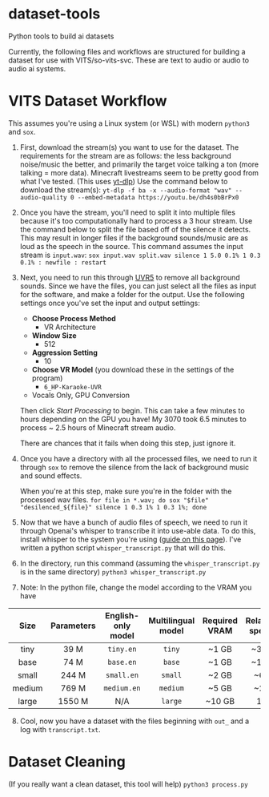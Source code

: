 # dataset-tools
Python tools to build ai datasets

Currently, the following files and workflows are structured for building a dataset for use with VITS/so-vits-svc. These are text to audio or audio to audio ai systems. 

# VITS Dataset Workflow

This assumes you're using a Linux system (or WSL) with modern `python3` and `sox`. 

1. First, download the stream(s) you want to use for the dataset. The requirements for the stream are as follows: the less background noise/music the better, and primarily the target voice talking a ton (more talking = more data). Minecraft livestreams seem to be pretty good from what I've tested. (This uses [yt-dlp](https://github.com/yt-dlp/yt-dlp))
   Use the command below to download the stream(s):
   `yt-dlp -f ba -x --audio-format "wav" --audio-quality 0 --embed-metadata https://youtu.be/dh4s0bBrPx0`

2. Once you have the stream, you'll need to split it into multiple files because it's too computationally hard to  process a 3 hour stream. Use the command below to split the file based off of the silence it detects. This may result in longer files if the background sounds/music are as loud as the speech in the source. This command assumes the input stream is `input.wav`:
   `sox input.wav split.wav silence 1 5.0 0.1% 1 0.3 0.1% : newfile : restart`

3. Next, you need to run this through [UVR5](https://ultimatevocalremover.com/) to remove all background sounds. Since we have the files, you can just select all the files as input for the software, and make a folder for the output. Use the following settings once you've set the input and output settings:

   - **Choose Process Method**
     - VR Architecture
   - **Window Size**
     - 512
   - **Aggression Setting**
     - 10
   - **Choose VR Model** (you download these in the settings of the program)
     - `6_HP-Karaoke-UVR`
   - Vocals Only, GPU Conversion

   Then click *Start Processing* to begin. This can take a few minutes to hours depending on the GPU you have! My 3070 took 6.5 minutes to process ~ 2.5 hours of Minecraft stream audio.

   There are chances that it fails when doing this step, just ignore it.

4. Once you have a directory with all the processed files,  we need to run it through `sox` to remove the silence from the lack of background music and sound effects. 

   When you're at this step, make sure you're in the folder with the processed wav files.
   `for file in *.wav; do sox "$file" "desilenced_${file}" silence 1 0.3 1% 1 0.3 1%; done `

5. Now that we have a bunch of audio files of speech, we need to run it through Openai's whisper to transcribe it into use-able data. To do this, install whisper to the system you're using ([guide on this page](https://github.com/openai/whisper/releases)). I've written a python script `whisper_transcript.py` that will do this.

6. In the directory, run this command (assuming the `whisper_transcript.py` is in the same directory)
   `python3 whisper_transcript.py`

7. Note: In the python file, change the model according to the VRAM you have

|  Size  | Parameters | English-only model | Multilingual model | Required VRAM | Relative speed |
|:------:|:----------:|:------------------:|:------------------:|:-------------:|:--------------:|
|  tiny  |    39 M    |     `tiny.en`      |       `tiny`       |     ~1 GB     |      ~32x      |
|  base  |    74 M    |     `base.en`      |       `base`       |     ~1 GB     |      ~16x      |
| small  |   244 M    |     `small.en`     |      `small`       |     ~2 GB     |      ~6x       |
| medium |   769 M    |    `medium.en`     |      `medium`      |     ~5 GB     |      ~2x       |
| large  |   1550 M   |        N/A         |      `large`       |    ~10 GB     |       1x       |

8. Cool, now you have a dataset with the files beginning with `out_` and a log with `transcript.txt`.

# Dataset Cleaning
(If you really want a clean dataset, this tool will help)
`python3 process.py`
